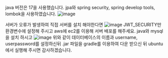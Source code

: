 java 버전은 17을 사용했습니다.
jpa와 spring security, spring develop tools, lombok을 사용하였습니다.
![image](https://github.com/SKHU-Capstone-Design/backend/assets/129734272/4fa3bc2f-582e-42cb-9ae8-b75f1b637d93)

서버가 오류가 발생하여 직접 서버를 설치 해야한다면
![image](https://github.com/SKHU-Capstone-Design/backend/assets/129734272/5f287acf-5dc6-4412-aca0-57a57a5e2c80)
JWT_SECURITY만 환경변수에 설정해 주시고 aws에 ec2를 이용해 서버 배포를 해주세요.
java와 mysql을 설치 하시고 
![image](https://github.com/SKHU-Capstone-Design/backend/assets/129734272/da1a2698-79e8-4585-9772-ecaf319e61b4)
위와 같이 데이터베이스의 이름과 username, userpassword를 설정하신뒤 
.jar 파일을 gradle를 이용하여 다운 받으신 뒤 ubuntu에서 실행해 주시면 감사하겠습니다.


